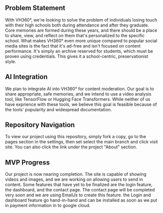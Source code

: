 ## Problem Statement ##
With VH360°, we're looking to solve the problem of individuals losing touch with their high schools both during attendance and after they graduate. Core memories are formed during these years, and there should be a place to share, view, and reflect on them that's personalized to the specific school. What makes VH360° even more unique compared to popular social media sites is the fact that it's ad-free and isn't focused on content performance. It's simply an archive reserved for students, which must be proven using credentials. This gives it a school-centric, preservationist style. 

## AI Integration ##
We plan to integrate AI into VH360° for content moderation. Our goal is to share appropriate, safe memories, and we intend to use a video analysis tool, like TensorFlow or Hugging Face Transformers. While neither of us have exprience with these tools, we believe this goal is feasible because of the tools' popularity and widespread documentation. 

## Repository Navigation ##
To view our project using this repository, simply fork a copy, go to the pages section in the settings, then set select the main branch and click visit site. You can also click the link under the project "About" section.

## MVP Progress ##
Our project is now nearing completion. The site is capable of showing videos and images, and we are working on allowing users to send in content. Some features that have yet to be finalized are the login feature, the dashboard, and the contact page. The contact page will be completed very soon and we are using EmailJs to create this feature. the Login and dashboard feature go hand-in-hand and can be installed as soon as we put in payment information in to google cloud. 

